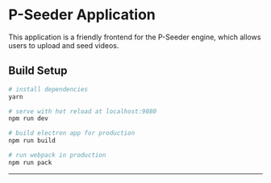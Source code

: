 # P-Seeder Application

This application is a friendly frontend for the P-Seeder engine, which allows
users to upload and seed videos.

## Build Setup

``` bash
# install dependencies
yarn

# serve with hot reload at localhost:9080
npm run dev

# build electron app for production
npm run build

# run webpack in production
npm run pack
```
---
